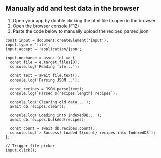 ## Manually add and test data in the browser

1. Open your app by double clicking the html file to open in the browser
2. Open the browser console (F12)
3. Paste the code below to manually upload the recipes_parsed.json


```// Create a file input element
const input = document.createElement('input');
input.type = 'file';
input.accept = 'application/json';

input.onchange = async (e) => {
  const file = e.target.files[0];
  console.log('Reading file...');
  
  const text = await file.text();
  console.log('Parsing JSON...');
  
  const recipes = JSON.parse(text);
  console.log(`Parsed ${recipes.length} recipes`);
  
  console.log('Clearing old data...');
  await db.recipes.clear();
  
  console.log('Loading into IndexedDB...');
  await db.recipes.bulkAdd(recipes);
  
  const count = await db.recipes.count();
  console.log(`✓ Success! Loaded ${count} recipes into IndexedDB`);
};

// Trigger file picker
input.click();
```